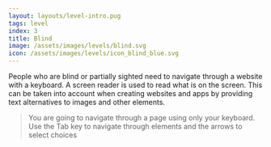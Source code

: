 ```yaml
---
layout: layouts/level-intro.pug
tags: level
index: 3
title: Blind
image: /assets/images/levels/blind.svg
icon: /assets/images/levels/icon_blind_blue.svg
---
```


People who are blind or partially sighted need to navigate through a website with a keyboard. A screen reader is used to read what is on the screen. This can be taken into account when creating websites and apps by providing text alternatives to images and other elements. 

> You are going to navigate through a page using only your keyboard.
> Use the Tab key to navigate through elements and the arrows to select choices 